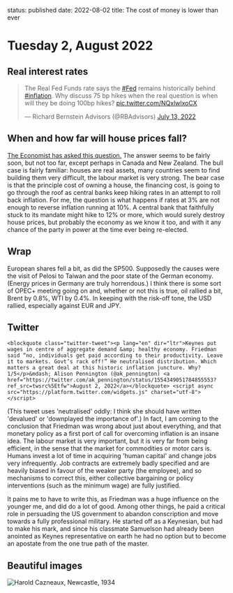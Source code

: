 status: published
date: 2022-08-02
title: The cost of money is lower than ever

# Tuesday  2, August 2022

## Real interest rates

<blockquote class="twitter-tweet"><p lang="en" dir="ltr">The Real Fed Funds rate says the <a href="https://twitter.com/hashtag/Fed?src=hash&amp;ref_src=twsrc%5Etfw">#Fed</a> remains historically behind <a href="https://twitter.com/hashtag/inflation?src=hash&amp;ref_src=twsrc%5Etfw">#inflation</a>. Why discuss 75 bp hikes when the real question is when will they be doing 100bp hikes? <a href="https://t.co/NQxlwlxoCX">pic.twitter.com/NQxlwlxoCX</a></p>&mdash; Richard Bernstein Advisors (@RBAdvisors) <a href="https://twitter.com/RBAdvisors/status/1547204919547117569?ref_src=twsrc%5Etfw">July 13, 2022</a></blockquote> <script async src="https://platform.twitter.com/widgets.js" charset="utf-8"></script> 


## When and how far will house prices fall?

[The Economist has asked this question.](https://www.economist.com/finance-and-economics/2022/08/01/the-global-housing-boom-is-running-out-of-steam?utm_content=article-link-2&etear=nl_today_2&utm_campaign=a.the-economist-today&utm_medium=email.internal-newsletter.np&utm_source=salesforce-marketing-cloud&utm_term=8/1/2022&utm_id=1274127)
The answer seems to be fairly soon, but not too far, except perhaps in Canada and New Zealand. 
The bull case is fairly familiar: houses are real assets, many countries seem to find building them very difficult, the labour market is very strong.
The bear case is that the principle cost of owning a house, the financing cost, is going to go through the roof as central banks keep hiking rates in an attempt to roll back inflation. 
For me, the question is what happens if rates at 3% are not enough to reverse inflation running at 10%. 
A central bank that faithfully stuck to its mandate might hike to 12% or more, which would surely destroy house prices, but probably the economy as we know it too, and with it any chance of the party in power at the time ever being re-elected.

## Wrap
European shares fell a bit, as did the SP500. 
Supposedly the causes were the visit of Pelosi to Taiwan and the poor state of the German economy. (Energy prices in Germany are truly horrendous.) 
I think there is some sort of OPEC+ meeting going on and, whether or not this is true, oil rallied a bit, Brent by 0.8%, WTI by 0.4%.
In keeping with the risk-off tone, the USD rallied, especially against EUR and JPY.

## Twitter

`<blockquote class="twitter-tweet"><p lang="en" dir="ltr">Keynes put wages in centre of aggregate demand &amp; healthy economy. Friedman said “no, individuals get paid according to their productivity. Leave it to markets. Govt’s rack off!” He neutralised distribution. Which matters a great deal at this historic inflation juncture. Why? 1/5</p>&mdash; Alison Pennington (@ak_pennington) <a href="https://twitter.com/ak_pennington/status/1554349051784855553?ref_src=twsrc%5Etfw">August 2, 2022</a></blockquote> <script async src="https://platform.twitter.com/widgets.js" charset="utf-8"></script>`

(This tweet uses 'neutralised' oddly: I think she should have written 'devalued' or 'downplayed the importance of'.) 
In fact, I am coming to the conclusion that Friedman was wrong about just about everything, and that monetary policy as a first port of call for overcoming inflation is an insane idea. 
The labour market is very important, but it is very far from being efficient, in the sense that the market for commodities or motor cars is.
Humans invest a lot of time in acquiring 'human capital' and change jobs very infrequently.
Job contracts are extremely badly specified and are heavily biased in favour of the weaker party (the employee), and so mechanisms to correct this, either collective bargaining or policy interventions (such as the minimum wage) are fully justified.

It pains me to have to write this, as Friedman was a huge influence on the younger me, and did do a lot of good. Among other things, he paid a critical role in persuading the US government to abandon conscription and move towards a fully professional military. He started off as a Keynesian, but had to make his mark, and since his classmate Samuelson had already been anointed as Keynes representative on earth he had no option but to become an apostate from the one true path of the master.

## Beautiful images

![Harold Cazneaux, Newcastle, 1934](https://pbs.twimg.com/media/FZKxpYeWIAEVCpn?format=jpg&name=900x900)
